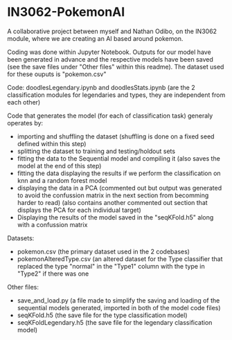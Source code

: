 # IN3062-PokemonAI
A collaborative project between myself and Nathan Odibo, on the IN3062 module, where we are creating an AI based around pokemon.

Coding was done within Jupyter Notebook.
Outputs for our model have been generated in advance and the respective models have been saved (see the save files under "Other files" within this readme).
The dataset used for these ouputs is "pokemon.csv"

Code:
doodlesLegendary.ipynb and doodlesStats.ipynb (are the 2 classification modules for legendaries and types, they are independent from each other)

Code that generates the model (for each of classification task) generaly operates by:
- importing and shuffling the dataset (shuffling is done on a fixed seed defined within this step)
- splitting the dataset to training and testing/holdout sets
- fitting the data to the Sequential model and compiling it (also saves the model at the end of this step)
- fitting the data displaying the results if we perform the classification on knn and a random forest model
- displaying the data in a PCA (commented out but output was generated to avoid the confussion matrix in the next section from becomming harder to read)
  (also contains another commented out section that displays the PCA for each individual target)
- Displaying the results of the model saved in the "seqKFold.h5" along with a confussion matrix

Datasets:
- pokemon.csv (the primary dataset used in the 2 codebases)
- pokemonAlteredType.csv (an altered dataset for the Type classifier that replaced the type "normal" in the "Type1" column with the type in "Type2" if there was one

Other files:
- save_and_load.py (a file made to simplify the saving and loading of the sequential models generated, imported in both of the model code files)
- seqKFold.h5 (the save file for the type classification model)
- seqKFoldLegendary.h5 (the save file for the legendary classification model)
